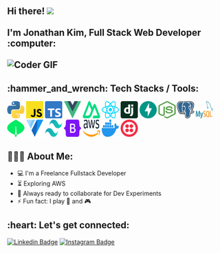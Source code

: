 <h2 align="left">
  Hi there! 
  <img src="https://user-images.githubusercontent.com/42378118/110234147-e3259600-7f4e-11eb-95be-0c4047144dea.gif" width="30"><br>
  <br> I'm Jonathan Kim, Full Stack Web Developer :computer:<br>
  <br> <img src="https://media.giphy.com/media/SWoSkN6DxTszqIKEqv/giphy.gif" alt="Coder GIF" width="500"> <br>
</h2>

<h2 align="left">:hammer_and_wrench: Tech Stacks /  Tools:</h2>
<p align="left">
   <img src="https://github.com/whkim94/whkim94/blob/main/python.svg" alt="python" width="40" height="40"/>
   <img src="https://github.com/whkim94/whkim94/blob/main/javascript.svg" alt="javascript" width="40" height="40"/>
   <img src="https://github.com/whkim94/whkim94/blob/main/typescript-icon.svg" alt="typescript" width="40" height="40"/>
  
   <img src="https://github.com/whkim94/whkim94/blob/main/vue.svg" alt="vue" width="40" height="40"/>
   <img src="https://github.com/whkim94/whkim94/blob/main/nuxt-icon.svg" alt="nuxt" width="40" height="40"/>
   <img src="https://github.com/whkim94/whkim94/blob/main/react.svg" alt="react" width="40" height="40"/>
  
   <img src="https://github.com/whkim94/whkim94/blob/main/django-icon.svg" alt="django" width="40" height="40"/>
   <img src="https://github.com/whkim94/whkim94/blob/main/fastapi-icon.svg" alt="fastapi" width="40" height="40"/>
   <img src="https://github.com/whkim94/whkim94/blob/main/nodejs-icon.svg" alt="nodejs" width="40" height="40"/>
  
   <img src="https://github.com/whkim94/whkim94/blob/main/postgresql.svg" alt="postgresql" width="40" height="40"/>
   <img src="https://github.com/whkim94/whkim94/blob/main/mysql.svg" alt="mysql" width="40" height="40"/>
   <img src="https://github.com/whkim94/whkim94/blob/main/mongodb-icon.svg" alt="mongodb" width="40" height="40"/>

   <img src="https://github.com/whkim94/whkim94/blob/main/vuetifyjs.svg" alt="vuetfiy" width="40" height="40"/>
   <img src="https://github.com/whkim94/whkim94/blob/main/tailwindcss-icon.svg" alt="tailwindcss" width="40" height="40"/>
   <img src="https://github.com/whkim94/whkim94/blob/main/bootstrap.svg" alt="bootstrap" width="40" height="40"/>
   
   <img src="https://github.com/whkim94/whkim94/blob/main/aws.svg" alt="aws" width="40" height="40"/>
   <img src="https://github.com/whkim94/whkim94/blob/main/docker-icon.svg" alt="docker" width="40" height="40"/>
   <img src="https://github.com/whkim94/whkim94/blob/main/twilio-icon.svg" alt="twilio" width="40" height="40"/>
</p>

<h2 align="left">👨🏻‍💻 About Me:</h2>

- :computer: I'm a Freelance Fullstack Developer
- :hourglass_flowing_sand: Exploring AWS
- :rocket: Always ready to collaborate for Dev Experiments
- :zap: Fun fact: I play 🎾 and 🎮 <br>

<h2 align="left">:heart: Let's get connected:</h2>

[![Linkedin Badge](https://img.shields.io/badge/-jonathan_kim-blue?style=flat-square&logo=Linkedin&logoColor=white&link=https://www.linkedin.com/in/jonathan-w-kim-0410/)](https://www.linkedin.com/in/jonathan-w-kim-0410) 
[![Instagram Badge](https://img.shields.io/badge/-@just_kimding-D7008A?style=flat-square&labelColor=D7008A&logo=Instagram&logoColor=white&link=https://www.instagram.com/just_kimding/)](https://www.instagram.com/just_kimding/)
